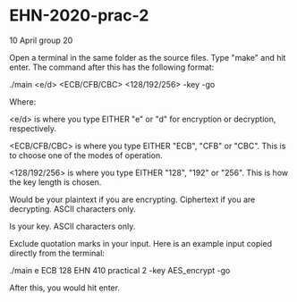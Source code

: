 # EHN-2020-prac-2

10 April group 20

Open a terminal in the same folder as the source files.
Type "make" and hit enter.
The command after this has the following format:

./main <e/d> <ECB/CFB/CBC> <128/192/256> <textString> -key <keyString> -go

Where:

<e/d> is where you type EITHER "e" or "d" for encryption or decryption, respectively.

<ECB/CFB/CBC> is where you type EITHER "ECB", "CFB" or "CBC". This is to choose one of the modes of operation.

<128/192/256> is where you type EITHER "128", "192" or "256". This is how the key length is chosen.

<textString> Would be your plaintext if you are encrypting. Ciphertext if you are decrypting. ASCII characters only.
  
<keyString> Is your key. ASCII characters only.
  
  
Exclude quotation marks in your input. Here is an example input copied directly from the terminal:

./main e ECB 128 EHN 410 practical 2 -key AES_encrypt -go

After this, you would hit enter.
